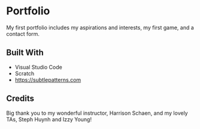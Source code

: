 # Portfolio
My first portfolio includes my aspirations and interests, my first game, and a contact form.
## Built With
- Visual Studio Code
- Scratch
- https://subtlepatterns.com
## Credits
Big thank you to my wonderful instructor, Harrison Schaen, and my lovely TAs, Steph Huynh and Izzy Young!
